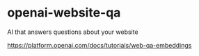 # openai-website-qa

AI that answers questions about your website

https://platform.openai.com/docs/tutorials/web-qa-embeddings

